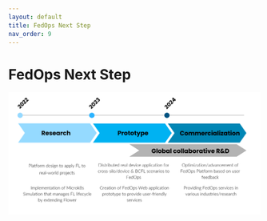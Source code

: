 ```yaml
---
layout: default
title: FedOps Next Step
nav_order: 9
---
```


# FedOps Next Step

![futuer work](./img/Future_Work.PNG)